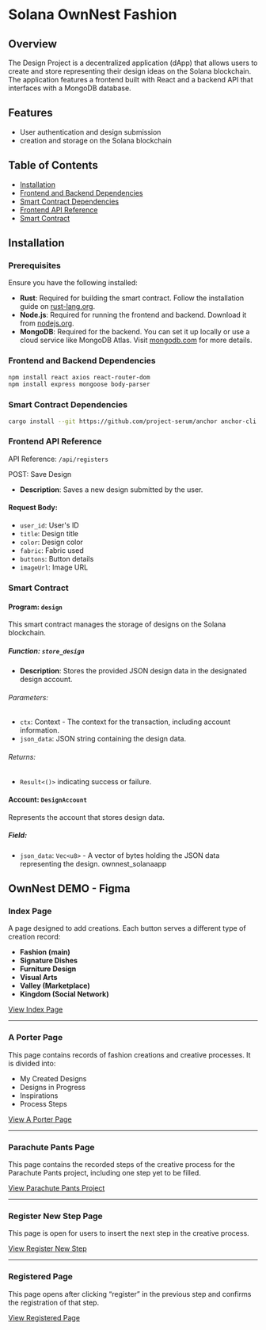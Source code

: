 # Solana OwnNest Fashion

## Overview

The Design  Project is a decentralized application (dApp) that allows users to create and store representing their design ideas on the Solana blockchain. The application features a frontend built with React and a backend API that interfaces with a MongoDB database.

## Features

- User authentication and design submission
-  creation and storage on the Solana blockchain

## Table of Contents

- [Installation](#installation)
- [Frontend and Backend Dependencies](#frontend-dependencies)
- [Smart Contract Dependencies](#smart-contract-dependencies)
- [Frontend API Reference](#frontend-api-reference)
- [Smart Contract](#smart-contract)

## Installation

### Prerequisites

Ensure you have the following installed:

- **Rust**: Required for building the smart contract. Follow the installation guide on [rust-lang.org](https://www.rust-lang.org/tools/install).
- **Node.js**: Required for running the frontend and backend. Download it from [nodejs.org](https://nodejs.org/).
- **MongoDB**: Required for the backend. You can set it up locally or use a cloud service like MongoDB Atlas. Visit [mongodb.com](https://www.mongodb.com/) for more details.

### Frontend and Backend Dependencies
```bash
npm install react axios react-router-dom
npm install express mongoose body-parser
```

### Smart Contract Dependencies
```bash
cargo install --git https://github.com/project-serum/anchor anchor-cli --locked
```

### Frontend API Reference

API Reference: `/api/registers`

POST: Save Design

- **Description**: Saves a new design submitted by the user.

#### Request Body:
- `user_id`: User's ID
- `title`: Design title
- `color`: Design color
- `fabric`: Fabric used
- `buttons`: Button details
- `imageUrl`: Image URL

### Smart Contract

#### Program: `design`

This smart contract manages the storage of designs on the Solana blockchain.

##### Function: `store_design`

- **Description**: Stores the provided JSON design data in the designated design account.

###### Parameters:
- `ctx`: Context - The context for the transaction, including account information.
- `json_data`: JSON string containing the design data.

###### Returns:
- `Result<()>` indicating success or failure.

#### Account: `DesignAccount`

Represents the account that stores design data.

##### Field:
- `json_data`: `Vec<u8>` - A vector of bytes holding the JSON data representing the design.
ownnest_solanaapp

## OwnNest DEMO - Figma

### Index Page
A page designed to add creations. Each button serves a different type of creation record:
- **Fashion (main)**
- **Signature Dishes**
- **Furniture Design**
- **Visual Arts**
- **Valley (Marketplace)**
- **Kingdom (Social Network)**

[View Index Page](https://www.figma.com/design/iJNw4sCietYsA3pNpqhLt1/OwnNest-DEMO?node-id=0-1)

---

### A Porter Page
This page contains records of fashion creations and creative processes. It is divided into:
- My Created Designs
- Designs in Progress
- Inspirations
- Process Steps

[View A Porter Page](https://www.figma.com/design/iJNw4sCietYsA3pNpqhLt1/OwnNest-DEMO?node-id=7-392)

---

### Parachute Pants Page
This page contains the recorded steps of the creative process for the Parachute Pants project, including one step yet to be filled.

[View Parachute Pants Project](https://www.figma.com/design/iJNw4sCietYsA3pNpqhLt1/OwnNest-DEMO?node-id=7-2890)

---

### Register New Step Page
This page is open for users to insert the next step in the creative process.

[View Register New Step](https://www.figma.com/design/iJNw4sCietYsA3pNpqhLt1/OwnNest-DEMO?node-id=7-3230)

---

### Registered Page
This page opens after clicking “register” in the previous step and confirms the registration of that step.

[View Registered Page](https://www.figma.com/design/iJNw4sCietYsA3pNpqhLt1/OwnNest-DEMO?node-id=7-3506)
